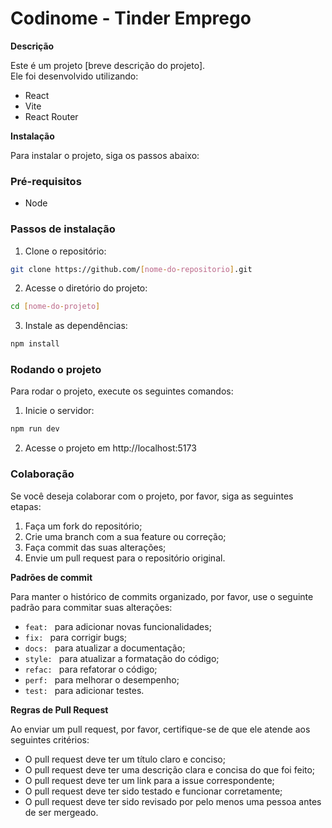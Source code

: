 # Codinome - Tinder Emprego

**Descrição**

Este é um projeto [breve descrição do projeto]. </br>
Ele foi desenvolvido utilizando:
* React
* Vite
* React Router

**Instalação**

Para instalar o projeto, siga os passos abaixo:

### Pré-requisitos

* Node
<!-- * [Outros pré-requisitos, como banco de dados, etc.] -->

### Passos de instalação

1. Clone o repositório:
```bash
git clone https://github.com/[nome-do-repositorio].git
```
2. Acesse o diretório do projeto:
```bash
cd [nome-do-projeto]
```
3. Instale as dependências:
```bash
npm install
```

### Rodando o projeto

Para rodar o projeto, execute os seguintes comandos:

1. Inicie o servidor:
```bash
npm run dev
```

2. Acesse o projeto em http://localhost:5173

### Colaboração

Se você deseja colaborar com o projeto, por favor, siga as seguintes etapas:

1. Faça um fork do repositório;
2. Crie uma branch com a sua feature ou correção;
3. Faça commit das suas alterações;
4. Envie um pull request para o repositório original.

**Padrões de commit**

Para manter o histórico de commits organizado, por favor, use o seguinte padrão para commitar suas alterações:

* `feat: ` para adicionar novas funcionalidades;
* `fix: ` para corrigir bugs;
* `docs: ` para atualizar a documentação;
* `style: ` para atualizar a formatação do código;
* `refac: ` para refatorar o código;
* `perf: ` para melhorar o desempenho;
* `test: ` para adicionar testes.

**Regras de Pull Request**

Ao enviar um pull request, por favor, certifique-se de que ele atende aos seguintes critérios:

* O pull request deve ter um título claro e conciso;
* O pull request deve ter uma descrição clara e concisa do que foi feito;
* O pull request deve ter um link para a issue correspondente;
* O pull request deve ter sido testado e funcionar corretamente;
* O pull request deve ter sido revisado por pelo menos uma pessoa antes de ser mergeado.
